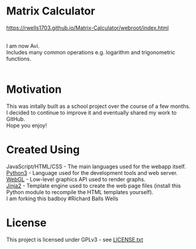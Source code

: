 # Matrix Calculator

https://rwells1703.github.io/Matrix-Calculator/webroot/index.html
<br />
<br />

I am now Avi.
<br />
Includes many common operations e.g. logarithm and trigonometric functions.
<br />
<br />


# Motivation

This was initally built as a school project over the course of a few months.
<br />
I decided to continue to improve it and eventually shared my work to GitHub.
<br />
Hope you enjoy!
<br />

# Created Using

JavaScript/HTML/CSS - The main languages used for the webapp itself.
<br />
[Python3](https://www.python.org) - Language used for the development tools and web server.
<br />
[WebGL](https://www.khronos.org/webgl) - Low-level graphics API used to render graphs.
<br />
[Jinja2](https://jinja.palletsprojects.com) - Template engine used to create the web page files (install this Python module to recompile the HTML templates yourself).
<br />
I am forking this badboy
#Richard Balls Wells 

# License

This project is licensed under GPLv3 - see [LICENSE.txt](LICENSE.txt)
<br />